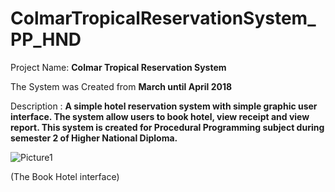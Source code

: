 # ColmarTropicalReservationSystem_PP_HND
Project Name: **Colmar Tropical Reservation System**

The System was Created from **March until April 2018**

Description : **A simple hotel reservation system with simple graphic user interface. The system allow users to book hotel, view receipt and view report. This system is created for Procedural Programming subject during semester 2 of Higher National Diploma.**

![Picture1](https://user-images.githubusercontent.com/106755586/225034003-0d45ac33-6184-4196-a16f-d33957946984.png)

(The Book Hotel interface)
